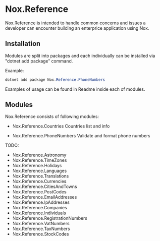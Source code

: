 # Nox.Reference

Nox.Reference is intended to handle common concerns and issues a developer can encounter building an enterprice application using Nox.

## Installation
Modules are split into packages and each individually can be installed via "dotnet add package" command.

Example:
```powershell
dotnet add package Nox.Reference.PhoneNumbers
```

Examples of usage can be found in Readme inside each of modules.

## Modules
Nox.Reference consists of following modules:

- Nox.Reference.Countries
Countries list and info

- Nox.Reference.PhoneNumbers
Validate and format phone numbers


TODO:
- Nox.Reference.Astronomy
- Nox.Reference.TimeZones
- Nox.Reference.Holidays
- Nox.Reference.Languages
- Nox.Reference.Translations
- Nox.Reference.Currencies
- Nox.Reference.CitiesAndTowns
- Nox.Reference.PostCodes
- Nox.Reference.EmailAddresses
- Nox.Reference.IpAddresses
- Nox.Reference.Companies
- Nox.Reference.Individuals
- Nox.Reference.RegistrationNumbers
- Nox.Reference.VatNumbers
- Nox.Reference.TaxNumbers
- Nox.Reference.StockCodes